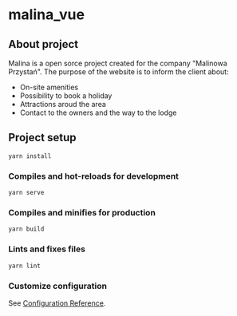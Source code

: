 # malina_vue

## About project

Malina is a open sorce project created for the company "Malinowa Przystań". The purpose of the website is to inform the client about:
- On-site amenities
- Possibility to book a holiday
- Attractions aroud the area
- Contact to the owners and the way to the lodge


## Project setup
```
yarn install
```

### Compiles and hot-reloads for development
```
yarn serve
```

### Compiles and minifies for production
```
yarn build
```

### Lints and fixes files
```
yarn lint
```

### Customize configuration
See [Configuration Reference](https://cli.vuejs.org/config/).

